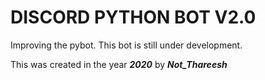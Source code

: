 # DISCORD PYTHON BOT V2.0

Improving the pybot. This bot is still under development.

This was created in the year ***2020*** by ***Not_Thareesh***

